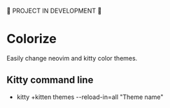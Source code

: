 🚧 PROJECT IN DEVELOPMENT 🚧

# Colorize

Easily change neovim and kitty color themes.

## Kitty command line

- kitty +kitten themes --reload-in=all "Theme name"
